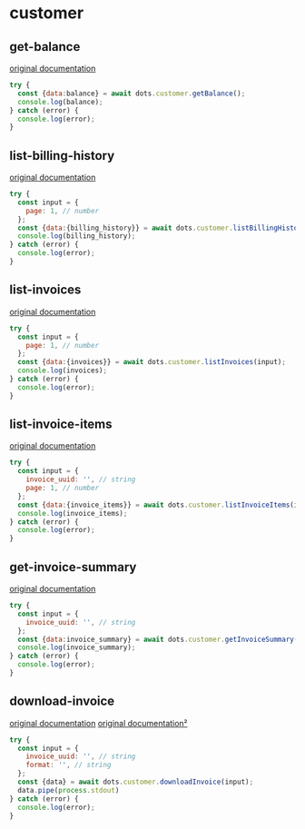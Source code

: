 # customer

## get-balance
[original documentation](https://developers.digitalocean.com/documentation/v2/#balance)
```javascript
try {
  const {data:balance} = await dots.customer.getBalance();
  console.log(balance);
} catch (error) {
  console.log(error);
}
```

## list-billing-history
[original documentation](https://developers.digitalocean.com/documentation/v2/#list-billing-history)
```javascript
try {
  const input = {
    page: 1, // number
  };
  const {data:{billing_history}} = await dots.customer.listBillingHistory(input);
  console.log(billing_history);
} catch (error) {
  console.log(error);
}
```

## list-invoices
[original documentation](https://developers.digitalocean.com/documentation/v2/#list-all-invoices)
```javascript
try {
  const input = {
    page: 1, // number
  };
  const {data:{invoices}} = await dots.customer.listInvoices(input);
  console.log(invoices);
} catch (error) {
  console.log(error);
}
```

## list-invoice-items
[original documentation](https://developers.digitalocean.com/documentation/v2/#retrieve-an-invoice-by-uuid)
```javascript
try {
  const input = {
    invoice_uuid: '', // string
    page: 1, // number
  };
  const {data:{invoice_items}} = await dots.customer.listInvoiceItems(input);
  console.log(invoice_items);
} catch (error) {
  console.log(error);
}
```

## get-invoice-summary
[original documentation](https://developers.digitalocean.com/documentation/v2/#retrieve-an-invoice-summary-by-uuid)
```javascript
try {
  const input = {
    invoice_uuid: '', // string
  };
  const {data:invoice_summary} = await dots.customer.getInvoiceSummary(input);
  console.log(invoice_summary);
} catch (error) {
  console.log(error);
}
```

## download-invoice
[original documentation](https://developers.digitalocean.com/documentation/v2/#retrieve-an-invoice-csv-by-uuid)
[original documentation²](https://developers.digitalocean.com/documentation/v2/#retrieve-an-invoice-pdf-by-uuid)
```javascript
try {
  const input = {
    invoice_uuid: '', // string
    format: '', // string
  };
  const {data} = await dots.customer.downloadInvoice(input);
  data.pipe(process.stdout)
} catch (error) {
  console.log(error);
}
```
